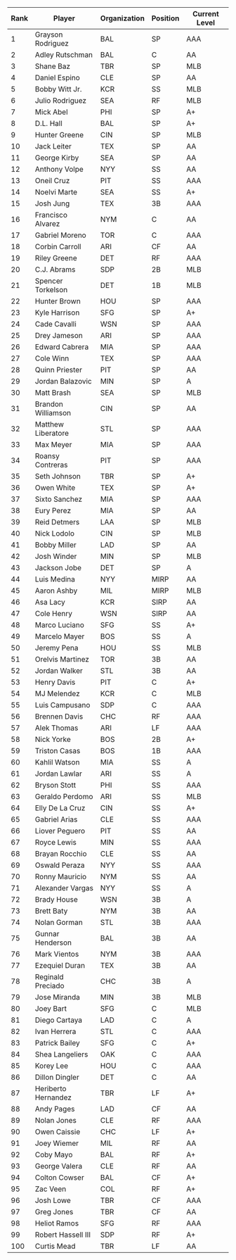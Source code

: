 | Rank | Player              | Organization | Position | Current Level |
|------|---------------------|--------------|----------|---------------|
| 1    | Grayson Rodriguez   | BAL          | SP       | AAA           |
| 2    | Adley Rutschman     | BAL          | C        | AA            |
| 3    | Shane Baz           | TBR          | SP       | MLB           |
| 4    | Daniel Espino       | CLE          | SP       | AA            |
| 5    | Bobby Witt Jr.      | KCR          | SS       | MLB           |
| 6    | Julio Rodriguez     | SEA          | RF       | MLB           |
| 7    | Mick Abel           | PHI          | SP       | A+            |
| 8    | D.L. Hall           | BAL          | SP       | A+            |
| 9    | Hunter Greene       | CIN          | SP       | MLB           |
| 10   | Jack Leiter         | TEX          | SP       | AA            |
| 11   | George Kirby        | SEA          | SP       | AA            |
| 12   | Anthony Volpe       | NYY          | SS       | AA            |
| 13   | Oneil Cruz          | PIT          | SS       | AAA           |
| 14   | Noelvi Marte        | SEA          | SS       | A+            |
| 15   | Josh Jung           | TEX          | 3B       | AAA           |
| 16   | Francisco Alvarez   | NYM          | C        | AA            |
| 17   | Gabriel Moreno      | TOR          | C        | AAA           |
| 18   | Corbin Carroll      | ARI          | CF       | AA            |
| 19   | Riley Greene        | DET          | RF       | AAA           |
| 20   | C.J. Abrams         | SDP          | 2B       | MLB           |
| 21   | Spencer Torkelson   | DET          | 1B       | MLB           |
| 22   | Hunter Brown        | HOU          | SP       | AAA           |
| 23   | Kyle Harrison       | SFG          | SP       | A+            |
| 24   | Cade Cavalli        | WSN          | SP       | AAA           |
| 25   | Drey Jameson        | ARI          | SP       | AAA           |
| 26   | Edward Cabrera      | MIA          | SP       | AAA           |
| 27   | Cole Winn           | TEX          | SP       | AAA           |
| 28   | Quinn Priester      | PIT          | SP       | AA            |
| 29   | Jordan Balazovic    | MIN          | SP       | A             |
| 30   | Matt Brash          | SEA          | SP       | MLB           |
| 31   | Brandon Williamson  | CIN          | SP       | AA            |
| 32   | Matthew Liberatore  | STL          | SP       | AAA           |
| 33   | Max Meyer           | MIA          | SP       | AAA           |
| 34   | Roansy Contreras    | PIT          | SP       | AAA           |
| 35   | Seth Johnson        | TBR          | SP       | A+            |
| 36   | Owen White          | TEX          | SP       | A+            |
| 37   | Sixto Sanchez       | MIA          | SP       | AAA           |
| 38   | Eury Perez          | MIA          | SP       | AA            |
| 39   | Reid Detmers        | LAA          | SP       | MLB           |
| 40   | Nick Lodolo         | CIN          | SP       | MLB           |
| 41   | Bobby Miller        | LAD          | SP       | AA            |
| 42   | Josh Winder         | MIN          | SP       | MLB           |
| 43   | Jackson Jobe        | DET          | SP       | A             |
| 44   | Luis Medina         | NYY          | MIRP     | AA            |
| 45   | Aaron Ashby         | MIL          | MIRP     | MLB           |
| 46   | Asa Lacy            | KCR          | SIRP     | AA            |
| 47   | Cole Henry          | WSN          | SIRP     | AA            |
| 48   | Marco Luciano       | SFG          | SS       | A+            |
| 49   | Marcelo Mayer       | BOS          | SS       | A             |
| 50   | Jeremy Pena         | HOU          | SS       | MLB           |
| 51   | Orelvis Martinez    | TOR          | 3B       | AA            |
| 52   | Jordan Walker       | STL          | 3B       | AA            |
| 53   | Henry Davis         | PIT          | C        | A+            |
| 54   | MJ Melendez         | KCR          | C        | MLB           |
| 55   | Luis Campusano      | SDP          | C        | AAA           |
| 56   | Brennen Davis       | CHC          | RF       | AAA           |
| 57   | Alek Thomas         | ARI          | LF       | AAA           |
| 58   | Nick Yorke          | BOS          | 2B       | A+            |
| 59   | Triston Casas       | BOS          | 1B       | AAA           |
| 60   | Kahlil Watson       | MIA          | SS       | A             |
| 61   | Jordan Lawlar       | ARI          | SS       | A             |
| 62   | Bryson Stott        | PHI          | SS       | AAA           |
| 63   | Geraldo Perdomo     | ARI          | SS       | MLB           |
| 64   | Elly De La Cruz     | CIN          | SS       | A+            |
| 65   | Gabriel Arias       | CLE          | SS       | AAA           |
| 66   | Liover Peguero      | PIT          | SS       | AA            |
| 67   | Royce Lewis         | MIN          | SS       | AAA           |
| 68   | Brayan Rocchio      | CLE          | SS       | AA            |
| 69   | Oswald Peraza       | NYY          | SS       | AAA           |
| 70   | Ronny Mauricio      | NYM          | SS       | AA            |
| 71   | Alexander Vargas    | NYY          | SS       | A             |
| 72   | Brady House         | WSN          | 3B       | A             |
| 73   | Brett Baty          | NYM          | 3B       | AA            |
| 74   | Nolan Gorman        | STL          | 3B       | AAA           |
| 75   | Gunnar Henderson    | BAL          | 3B       | AA            |
| 76   | Mark Vientos        | NYM          | 3B       | AAA           |
| 77   | Ezequiel Duran      | TEX          | 3B       | AA            |
| 78   | Reginald Preciado   | CHC          | 3B       | A             |
| 79   | Jose Miranda        | MIN          | 3B       | MLB           |
| 80   | Joey Bart           | SFG          | C        | MLB           |
| 81   | Diego Cartaya       | LAD          | C        | A             |
| 82   | Ivan Herrera        | STL          | C        | AAA           |
| 83   | Patrick Bailey      | SFG          | C        | A+            |
| 84   | Shea Langeliers     | OAK          | C        | AAA           |
| 85   | Korey Lee           | HOU          | C        | AAA           |
| 86   | Dillon Dingler      | DET          | C        | AA            |
| 87   | Heriberto Hernandez | TBR          | LF       | A+            |
| 88   | Andy Pages          | LAD          | CF       | AA            |
| 89   | Nolan Jones         | CLE          | RF       | AAA           |
| 90   | Owen Caissie        | CHC          | LF       | A+            |
| 91   | Joey Wiemer         | MIL          | RF       | AA            |
| 92   | Coby Mayo           | BAL          | RF       | A+            |
| 93   | George Valera       | CLE          | RF       | AA            |
| 94   | Colton Cowser       | BAL          | CF       | A+            |
| 95   | Zac Veen            | COL          | RF       | A+            |
| 96   | Josh Lowe           | TBR          | CF       | AAA           |
| 97   | Greg Jones          | TBR          | CF       | AA            |
| 98   | Heliot Ramos        | SFG          | RF       | AAA           |
| 99   | Robert Hassell III  | SDP          | RF       | A+            |
| 100  | Curtis Mead         | TBR          | LF       | AA            |
